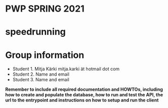 # PWP SPRING 2021
# speedrunning
# Group information
* Student 1. Mitja Kärki mitja.karki ät hotmail dot com
* Student 2. Name and email
* Student 3. Name and email

__Remember to include all required documentation and HOWTOs, including how to create and populate the database, how to run and test the API, the url to the entrypoint and instructions on how to setup and run the client__


